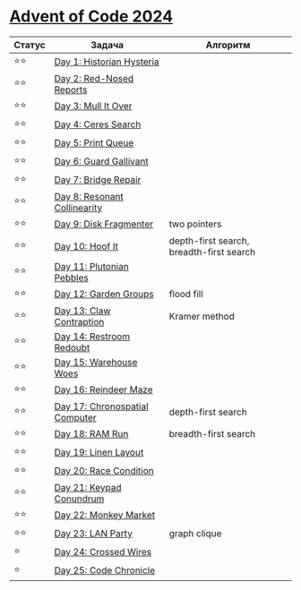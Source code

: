 # [Advent of Code 2024](https://adventofcode.com/2024)

| Статус | Задача                                                                 | Алгоритм                                 |
|--------|------------------------------------------------------------------------|------------------------------------------|
| ⭐⭐     | [Day 1: Historian Hysteria](https://adventofcode.com/2024/day/1)       |                                          |
| ⭐⭐     | [Day 2: Red-Nosed Reports](https://adventofcode.com/2024/day/2)        |                                          |
| ⭐⭐     | [Day 3: Mull It Over](https://adventofcode.com/2024/day/3)             |                                          |
| ⭐⭐     | [Day 4: Ceres Search](https://adventofcode.com/2024/day/4)             |                                          |
| ⭐⭐     | [Day 5: Print Queue](https://adventofcode.com/2024/day/5)              |                                          |
| ⭐⭐     | [Day 6: Guard Gallivant](https://adventofcode.com/2024/day/6)          |                                          |
| ⭐⭐     | [Day 7: Bridge Repair](https://adventofcode.com/2024/day/7)            |                                          |
| ⭐⭐     | [Day 8: Resonant Collinearity](https://adventofcode.com/2024/day/8)    |                                          |
| ⭐⭐     | [Day 9: Disk Fragmenter](https://adventofcode.com/2024/day/9)          | two pointers                             |
| ⭐⭐     | [Day 10: Hoof It](https://adventofcode.com/2024/day/10)                | depth-first search, breadth-first search |
| ⭐⭐     | [Day 11: Plutonian Pebbles](https://adventofcode.com/2024/day/11)      |                                          |
| ⭐⭐     | [Day 12: Garden Groups](https://adventofcode.com/2024/day/12)          | flood fill                               |
| ⭐⭐     | [Day 13: Claw Contraption](https://adventofcode.com/2024/day/13)       | Kramer method                            |
| ⭐⭐     | [Day 14: Restroom Redoubt](https://adventofcode.com/2024/day/14)       |                                          |
| ⭐⭐     | [Day 15: Warehouse Woes](https://adventofcode.com/2024/day/15)         |                                          |
| ⭐⭐     | [Day 16: Reindeer Maze](https://adventofcode.com/2024/day/16)          |                                          |
| ⭐⭐     | [Day 17: Chronospatial Computer](https://adventofcode.com/2024/day/17) | depth-first search                       |
| ⭐⭐     | [Day 18: RAM Run](https://adventofcode.com/2024/day/18)                | breadth-first search                     |
| ⭐⭐     | [Day 19: Linen Layout](https://adventofcode.com/2024/day/19)           |                                          |
| ⭐⭐     | [Day 20: Race Condition](https://adventofcode.com/2024/day/20)         |                                          |
| ⭐⭐     | [Day 21: Keypad Conundrum](https://adventofcode.com/2024/day/21)       |                                          |
| ⭐⭐     | [Day 22: Monkey Market](https://adventofcode.com/2024/day/22)          |                                          |
| ⭐⭐     | [Day 23: LAN Party](https://adventofcode.com/2024/day/23)              | graph clique                             |
| ⭐      | [Day 24: Crossed Wires](https://adventofcode.com/2024/day/24)          |                                          |
| ⭐      | [Day 25: Code Chronicle](https://adventofcode.com/2024/day/25)         |                                          |
